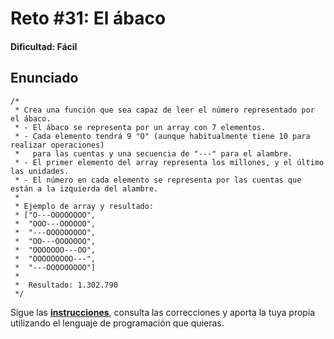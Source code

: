 # Reto #31: El ábaco
#### Dificultad: Fácil 

## Enunciado

```
/*
 * Crea una función que sea capaz de leer el número representado por el ábaco.
 * - El ábaco se representa por un array con 7 elementos.
 * - Cada elemento tendrá 9 "O" (aunque habitualmente tiene 10 para realizar operaciones)
 *   para las cuentas y una secuencia de "---" para el alambre.
 * - El primer elemento del array representa los millones, y el último las unidades.
 * - El número en cada elemento se representa por las cuentas que están a la izquierda del alambre.
 *
 * Ejemplo de array y resultado:
 * ["O---OOOOOOOO",
 *  "OOO---OOOOOO",
 *  "---OOOOOOOOO",
 *  "OO---OOOOOOO",
 *  "OOOOOOO---OO",
 *  "OOOOOOOOO---",
 *  "---OOOOOOOOO"]
 *  
 *  Resultado: 1.302.790
 */
```

Sigue las **[instrucciones](../abaco/README.md)**, consulta las correcciones y aporta la tuya propia utilizando el lenguaje de programación que quieras.

